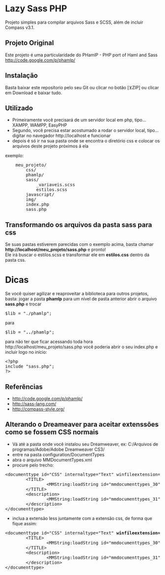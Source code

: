 # Lazy Sass PHP

Projeto simples para compilar arquivos Sass e SCSS, além de incluir Compass v3.1.

## Projeto Original

Este projeto é uma particularidade do PHamlP - PHP port of Haml and Sass
http://code.google.com/p/phamlp/

## Instalação
Basta baixar este repositorio pelo seu Git ou clicar no botão [&veebar;ZIP] ou clicar em Download e baixar tudo.

## Utilizado
- Primeiramente você precisará de um servidor local em php, tipo... XAMPP, WAMPP, EasyPHP
- Segundo, você precisa estar acostumado a rodar o servidor local, tipo... digitar no navegador http://localhost e funcionar
- depois é só ir na sua pasta onde se encontra o diretório css e colocar os arquivos deste projeto próximos á ela

exemplo:
<pre>
    meu_projeto/
        css/
        phamlp/
        sass/
            _variaveis.scss
            estilos.scss
        javascript/
        img/
        index.php
        sass.php
</pre>

## Transformando os arquivos da pasta sass para css

Se suas pastas estiverem parecidas com o exemplo acima, basta chamar <b>http://localhost/meu_projeto/sass.php</b> e pronto! <br/>
Ele irá buscar o estilos.scss e transformar ele em <b>estilos.css</b> dentro da pasta css.

# Dicas

Se você quiser agilizar e reaproveitar a biblioteca para outros projetos, basta:
jogar a pasta <b>phamlp</b> para um nível de pasta anterior
abrir o arquivo <b>sass.php</b> e trocar
<pre>
$lib = "./phamlp";
</pre>
para
<pre>
$lib = "<b>..</b>/phamlp";
</pre>
para não ter que ficar acessando toda hora http://localhost/meu_projeto/sass.php você poderia abrir o seu index.php e incluir logo no início:<br/>
<pre lang="php">
&lt;?php
include "sass.php";
?&gt;
</pre>

## Referências

- http://code.google.com/p/phamlp/
- http://sass-lang.com/
- http://compass-style.org/

## Alterando o Dreameaver para aceitar extenssões como se fossem CSS normais

- Vá até a pasta onde você instalou seu Dreamweaver, ex: C:/Arquivos de programas/Adobe/Adobe Dreamweaver CS3/
- entre na pasta configuration/DocumentTypes
- abra o arquivo MMDocumentTypes.xml
- procure pelo trecho:
<pre>
&lt;documenttype id="CSS" internaltype="Text" winfileextension="css" macfileextension="css" file="Default.css" writebyteordermark="false"&gt;
        &lt;TITLE&gt;
                &lt;MMString:loadString id="mmdocumenttypes_30" /&gt;
        &lt;/TITLE&gt;
        &lt;description&gt;
                &lt;MMString:loadString id="mmdocumenttypes_31" /&gt;
        &lt;/description&gt;
&lt;/documenttype&gt;
</pre>
- inclua a extensão less juntamente com a extensão css, de forma que fique assim:
<pre>
&lt;documenttype id="CSS" internaltype="Text" <b>winfileextension="css,less,sass,scss,sassc" macfileextension="css,less,sass,scss,sassc"</b> file="Default.css" writebyteordermark="false"&gt;
        &lt;TITLE&gt;
                &lt;MMString:loadString id="mmdocumenttypes_30" /&gt;
        &lt;/TITLE&gt;
        &lt;description&gt;
                &lt;MMString:loadString id="mmdocumenttypes_31" /&gt;
        &lt;/description&gt;
&lt;/documenttype&gt;
</pre>